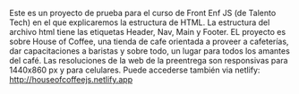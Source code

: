 Este es un proyecto de prueba para el curso de Front Enf JS (de Talento Tech) en el que explicaremos la estructura de HTML. La estructura del archivo html tiene las etiquetas Header, Nav, Main y Footer. EL proyecto es sobre House of Coffee, una tienda de cafe orientada a proveer a cafeterías, dar capacitaciones a baristas y sobre todo, un lugar para todos los amantes del café. Las resoluciones de la web de la preentrega son responsivas para 1440x860 px y para celulares. 
Puede accederse también via netlify: http://houseofcoffeejs.netlify.app
